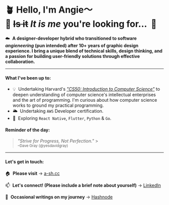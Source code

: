 # 🪴 Hello, I'm Angie〜&nbsp;&nbsp;<br/> 🌝 <s>Is it</s> _It is me_ you're looking for... &nbsp;🎵

☁️&nbsp; **A designer-developer hybrid who transitioned to software _angieneering_ (pun intended) after 10+ years of graphic design experience. I bring a unique blend of technical skills, design thinking, and a passion for building user-friendly solutions through effective collaboration.**

---

#### What I've been up to:

- 💡&nbsp; Undertaking Harvard's [_"CS50: Introduction to Computer Science"_](https://pll.harvard.edu/course/cs50-introduction-computer-science?delta=0) to deepen understanding of computer science's intellectual enterprises and the art of programming. I'm curious about how computer science works to ground my practical programming.
- 🌥&nbsp; Undertaking `AWS` Developer certification.
- 🔭&nbsp; Exploring `React Native`, `Flutter`, `Python` & `Go`.

#### Reminder of the day:

> _"Strive for Progress, Not Perfection."_ > <br/><sub>–Dave Gray (@yesdavidgray)</sub>

---

#### Let's get in touch:

🏠&nbsp; **Please visit** → [a-sh.cc](https://www.a-sh.cc)

📫&nbsp; **Let's connect! (Please include a brief note about yourself)** → [LinkedIn](https://www.linkedin.com/in/angiehentri/)

💬&nbsp; **Occasional writings on my journey** → [Hashnode](https://a-sh.hashnode.dev)
